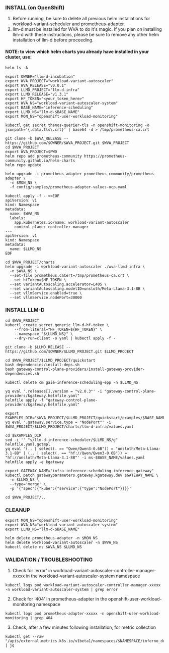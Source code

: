 ### INSTALL (on OpenShift)
1. Before running, be sure to delete all previous helm installations for workload-variant-scheduler and prometheus-adapter.
2. llm-d must be installed for WVA to do it's magic. If you plan on installing llm-d with these instructions, please be sure to remove any other helm installation of llm-d before proceeding.

#### NOTE: to view which helm charts you already have installed in your cluster, use:
```
helm ls -A
```

```
export OWNER="llm-d-incubation"
export WVA_PROJECT="workload-variant-autoscaler"
export WVA_RELEASE="v0.0.1"
export LLMD_PROJECT="llm-d-infra"
export LLMD_RELEASE="v1.3.1"
export HF_TOKEN="<your_token_here>"
export WVA_NS="workload-variant-autoscaler-system"
export BASE_NAME="inference-scheduling"
export LLMD_NS="llm-d-$BASE_NAME"
export MON_NS="openshift-user-workload-monitoring"

kubectl get secret thanos-querier-tls -n openshift-monitoring -o jsonpath='{.data.tls\.crt}' | base64 -d > /tmp/prometheus-ca.crt

git clone -b $WVA_RELEASE -- https://github.com/$OWNER/$WVA_PROJECT.git $WVA_PROJECT
cd $WVA_PROJECT
export WVA_PROJECT=$PWD
helm repo add prometheus-community https://prometheus-community.github.io/helm-charts
helm repo update

helm upgrade -i prometheus-adapter prometheus-community/prometheus-adapter \
  -n $MON_NS \
  -f config/samples/prometheus-adapter-values-ocp.yaml

kubectl apply -f - <<EOF
apiVersion: v1
kind: Namespace
metadata:
  name: $WVA_NS
  labels:
    app.kubernetes.io/name: workload-variant-autoscaler
    control-plane: controller-manager
---
apiVersion: v1
kind: Namespace
metadata:
  name: $LLMD_NS
EOF

cd $WVA_PROJECT/charts
helm upgrade -i workload-variant-autoscaler ./wva-llmd-infra \
  -n $WVA_NS \
  --set-file prometheus.caCert=/tmp/prometheus-ca.crt \
  --set hfToken=$HF_TOKEN \
  --set variantAutoscaling.accelerator=L40S \
  --set variantAutoscaling.modelID=unsloth/Meta-Llama-3.1-8B \
  --set vllmService.enabled=true \
  --set vllmService.nodePort=30000
```

### INSTALL LLM-D
```
cd $WVA_PROJECT
kubectl create secret generic llm-d-hf-token \
    --from-literal="HF_TOKEN=${HF_TOKEN}" \
    --namespace "${LLMD_NS}" \
    --dry-run=client -o yaml | kubectl apply -f -

git clone -b $LLMD_RELEASE -- https://github.com/$OWNER/$LLMD_PROJECT.git $LLMD_PROJECT

cd $WVA_PROJECT/$LLMD_PROJECT/quickstart
bash dependencies/install-deps.sh
bash gateway-control-plane-providers/install-gateway-provider-dependencies.sh

kubectl delete cm gaie-inference-scheduling-epp -n $LLMD_NS

yq eval '.releases[].version = "v2.0.3"' -i "gateway-control-plane-providers/kgateway.helmfile.yaml"
helmfile apply -f "gateway-control-plane-providers/kgateway.helmfile.yaml"

export EXAMPLES_DIR="$WVA_PROJECT/$LLMD_PROJECT/quickstart/examples/$BASE_NAME"
yq eval '.gateway.service.type = "NodePort"' -i $WVA_PROJECT/$LLMD_PROJECT/charts/llm-d-infra/values.yaml

cd $EXAMPLES_DIR
sed -i '' "s/llm-d-inference-scheduler/$LLMD_NS/g" helmfile.yaml.gotmpl
yq eval '(.. | select(. == "Qwen/Qwen3-0.6B")) = "unsloth/Meta-Llama-3.1-8B" | (.. | select(. == "hf://Qwen/Qwen3-0.6B")) = "hf://unsloth/Meta-Llama-3.1-8B"' -i ms-$BASE_NAME/values.yaml
helmfile apply -e kgateway

export GATEWAY_NAME="infra-inference-scheduling-inference-gateway"
kubectl patch gatewayparameters.gateway.kgateway.dev $GATEWAY_NAME \
  -n $LLMD_NS \
  --type='merge' \
  -p '{"spec":{"kube":{"service":{"type":"NodePort"}}}}'

cd $WVA_PROJECT/..
```

### CLEANUP
```
export MON_NS="openshift-user-workload-monitoring"
export WVA_NS="workload-variant-autoscaler-system"
export LLMD_NS="llm-d-$BASE_NAME"

helm delete prometheus-adapter -n $MON_NS
helm delete workload-variant-autoscaler -n $WVA_NS
kubectl delete ns $WVA_NS $LLMD_NS
```

### VALIDATION / TROUBLESHOOTING
1. Check for 'error' in workload-variant-autoscaler-controller-manager-xxxxx in the workload-variant-autoscaler-system namespace
```
kubectl logs pod workload-variant-autoscaler-controller-manager-xxxxx -n workload-variant-autoscaler-system | grep error
```
2. Check for '404' in prometheus-adapter in the openshift-user-workload-monitoring namespace
```
kubectl logs pod prometheus-adapter-xxxxx -n openshift-user-workload-monitoring | grep 404
```
3. Check, after a few minutes following installation, for metric collection
```
kubectl get --raw "/apis/external.metrics.k8s.io/v1beta1/namespaces/$NAMESPACE/inferno_desired_replicas" | jq
```